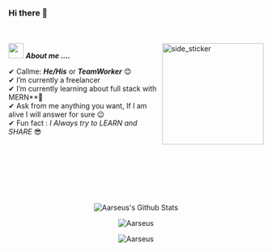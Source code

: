 ### Hi there 👋

<br><br>
<img align="right" width=200px height=200px alt="side_sticker" src="https://media.giphy.com/media/TEnXkcsHrP4YedChhA/giphy.gif" />
<img src="https://media.giphy.com/media/iY8CRBdQXODJSCERIr/giphy.gif" width="30px">&nbsp;***About me ....***

✔ Callme: ***He/His*** or ***TeamWorker*** 😊 <br>
✔ I’m currently a freelancer<br>
✔ I’m currently learning about full stack with MERN**🥰<br>
✔ Ask from me anything you want, If I am alive I will answer for sure 😉<br>
✔ Fun fact : *I Always try to LEARN and SHARE* 😎<br><br><br><br>
<br><br><br><br>

<p align='center'>
  <img align="center" src="https://github-readme-stats.vercel.app/api?username=Aarseus&show_icons=true&title_color=fff&icon_color=79ff97&text_color=efefef&bg_color=24292e" alt="Aarseus's Github Stats">
</p>

<p align='center'>
  <img align="center" src="https://github-readme-stats.vercel.app/api/top-langs?username=Aarseus&show_icons=true&locale=en&layout=compact&theme=chartreuse-dark" alt="Aarseus" />  
</p>      
  
<p align='center'>  
   <img align="center" src="https://github-profile-trophy.vercel.app/?username=Aarseus&theme=juicyfresh&no-bg=true" alt="Aarseus" />  

</p>
